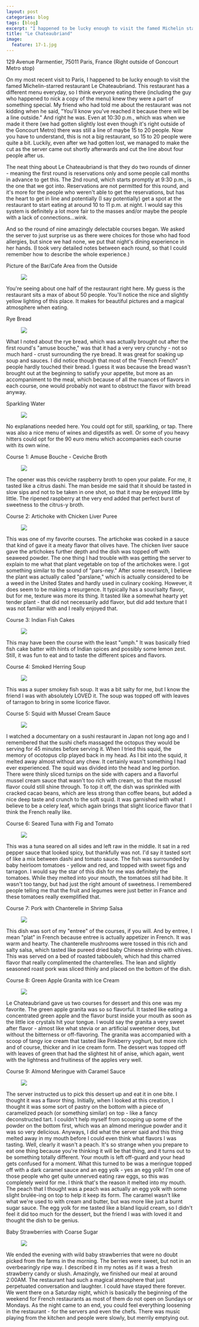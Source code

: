```yaml
---
layout: post
categories: blog
tags: [blog]
excerpt: "I happened to be lucky enough to visit the famed Michelin starred restaurant Le Chateaubriand on my most recent visit to Paris. This restaurant has a different menu everyday, so I think everyone eating there (including the guy who happened to nick a copy of the menu) knew they were a part of something special...."
title: "Le Chateaubriand"
image:
  feature: 17-1.jpg
---
```


129 Avenue Parmentier, 75011 Paris, France (Right outside of Goncourt Metro stop)

On my most recent visit to Paris, I happened to be lucky enough to visit the famed Michelin-starred restaurant Le Chateaubriand. This restaurant has a different menu everyday, so I think everyone eating there (including the guy who happened to nick a copy of the menu) knew they were a part of something special. My friend who had told me about the restaurant was not kidding when he said, "You'll know you've reached it because there will be a line outside." And right he was.  Even at 10:30 p.m., which was when we made it there (we had gotten slightly lost even though it's right outside of the Goncourt Metro) there was still a line of maybe 15 to 20 people.  Now you have to understand, this is not a big restaurant, so 15 to 20 people were quite a bit. Luckily, even after we had gotten lost, we managed to make the cut as the server came out shortly afterwards and cut the line about four people after us.

The neat thing about Le Chateaubriand is that they do two rounds of dinner - meaning the first round is reservations only and some people call months in advance to get this.  The 2nd round, which starts promptly at 9:30 p.m., is the one that we got into. Reservations are not permitted for this round, and it's more for the people who weren't able to get the reservations, but has the heart to get in line and potentially (I say potentially) get a spot at the restaurant to start eating at around 10 to 11 p.m. at night. I would say this system is definitely a lot more fair to the masses and/or maybe the people with a lack of connections...wink.

And so the round of nine amazingly delectable courses began.  We asked the server to just surprise us as there were choices for those who had food allergies, but since we had none, we put that night's dining experience in her hands. (I took very detailed notes between each round, so that I could remember how to describe the whole experience.)

Picture of the Bar/Cafe Area from the Outside

<figure> <img src='/images/17-2.JPG'> </figure>

You're seeing about one half of the restaurant right here.  My guess is the restaurant sits a max of about 50 people.  You'll notice the nice and slightly yellow lighting of this place.  It makes for beautiful pictures and a magical atmosphere when eating.

Rye Bread

<figure> <img src='/images/17-3.JPG'> </figure>

What I noted about the rye bread, which was actually brought out after the first round's "amuse bouche," was that it had a very very crunchy - not so much hard - crust surrounding the rye bread.  It was great for soaking up soup and sauces. I did notice though that most of the "French French" people hardly touched their bread.  I guess it was because the bread wasn't brought out at the beginning to satisfy your appetite, but more as an accompaniment to the meal, which because of all the nuances of flavors in each course, one would probably not want to obstruct the flavor with bread anyway. 


Sparkling Water

<figure> <img src='/images/17-4.JPG'> </figure>

No explanations needed here.  You could opt for still, sparkling, or tap.  There was also a nice menu of wines and digestifs as well.  Or some of you heavy hitters could opt for the 90 euro menu which accompanies each course with its own wine.

Course 1: Amuse Bouche - Ceviche Broth

<figure> <img src='/images/17-5.JPG'> </figure>

The opener was this ceviche raspberry broth to open your palate.  For me, it tasted like a citrus dashi.  The man beside me said that it should be tasted in slow sips and not to be taken in one shot, so that it may be enjoyed little by little.  The ripened raspberry at the very end added that perfect burst of sweetness to the citrus-y broth. 

Course 2: Artichoke with Chicken Liver Puree

<figure> <img src='/images/17-6.JPG'> </figure>

This was one of my favorite courses.  The artichoke was cooked in a sauce that kind of gave it a meaty flavor that olives have. The chicken liver sauce gave the artichokes further depth and the dish was topped off with seaweed powder.  The one thing I had trouble with was getting the server to explain to me what that plant vegetable on top of the artichokes were.  I got something similar to the sound of "pars-ney."  After some research, I believe the plant was actually called "parslane," which is actually considered to be a weed in the United States and hardly used in culinary cooking.  However, it does seem to be making a resurgence.  It typically has a sour/salty flavor, but for me, texture was more its thing.  It tasted like a somewhat hearty yet tender plant - that did not necessarily add flavor, but did add texture that I was not familiar with and I really enjoyed that.

Course 3: Indian Fish Cakes

<figure> <img src='/images/17-7.JPG'> </figure>

This may have been the course with the least "umph."  It was basically fried fish cake batter with hints of Indian spices and possibly some lemon zest.  Still, it was fun to eat and to taste the different spices and flavors.

Course 4: Smoked Herring Soup

<figure> <img src='/images/17-8.JPG'> </figure>

This was a super smokey fish soup.  It was a bit salty for me, but I know the friend I was with absolutely LOVED it.  The soup was topped off with leaves of tarragon to bring in some licorice flavor.

Course 5: Squid with Mussel Cream Sauce

<figure> <img src='/images/17-9.JPG'> </figure>

I watched a documentary on a sushi restaurant in Japan not long ago and I remembered that the sushi chefs massaged the octopus they would be serving for 45 minutes before serving it.  When I tried this squid, the memory of ocotopus clip played back in my head. As I bit into the squid, it melted away almost without any chew. It certainly wasn't something I had ever experienced.  The squid was divided into the head and leg portion.  There were thinly sliced turnips on the side with capers and a flavorful mussel cream sauce that wasn't too rich with cream, so that the mussel flavor could still shine through.  To top it off, the dish was sprinkled with cracked cacao beans, which are less strong than coffee beans, but added a nice deep taste and crunch to the soft squid.  It was garnished with what I believe to be a celery leaf, which again brings that slight licorice flavor that I think the French really like.

Course 6: Seared Tuna with Fig and Tomato

<figure> <img src='/images/17-10.JPG'> </figure>

This was a tuna seared on all sides and left raw in the middle. It sat in a red pepper sauce that looked spicy, but thankfully was not.  I'd say it tasted  sort of like a mix between dashi and tomato sauce.  The fish was surrounded by baby heirloom tomatoes - yellow and red, and topped with sweet figs and tarragon.  I would say the star of this dish for me was definitely the tomatoes. While they melted into your mouth, the tomatoes still had bite.  It wasn't too tangy, but had just the right amount of sweetness. I remembered people telling me that the fruit and legumes were just better in France and these tomatoes really exemplified that.

Course 7: Pork with Chanterelle in Shrimp Salsa

<figure> <img src='/images/17-11.JPG'> </figure>

This dish was sort of my "entree" of the courses, if you will. And by entree, I mean "plat" in French because entree is actually appetizer in French.  It was warm and hearty.  The chanterelle mushrooms were tossed in this rich and salty salsa, which tasted like pureed dried baby Chinese shrimp with chives.  This was served on a bed of roasted tabbouleh, which had this charred flavor that really complimented the chanterelles.  The lean and slightly seasoned roast pork was sliced thinly and placed on the bottom of the dish.

Course 8: Green Apple Granita with Ice Cream

<figure> <img src='/images/17-12.JPG'> </figure>

Le Chateaubriand gave us two courses for dessert and this one was my favorite.  The green apple granita was so so flavorful.  It tasted like eating a concentrated green apple and the flavor burst inside your mouth as soon as the little ice crystals hit your tongue.  I would say the granita a very sweet after flavor - almost like what stevia or an artificial sweetener does, but without the bitterness or off-flavoring. The granita was accompanied with a scoop of tangy ice cream that tasted like Pinkberry yoghurt, but more rich and of course, thicker and in ice cream form.  The dessert was topped off with leaves of green that had the slightest hit of anise, which again, went with the lightness and fruitiness of the apples very well. 

Course 9: Almond Meringue with Caramel Sauce

<figure> <img src='/images/17-13.JPG'> </figure>

The server instructed us to pick this dessert up and eat it in one bite.  I thought it was a flavor thing.  Initially, when I looked at this creation, I thought it was some sort of pastry on the bottom with a piece of caramelized peach (or something similar) on top - like a fancy deconstructed tart.  I couldn't help myself from scooping up some of the powder on the bottom first, which was an almond meringue powder and it was so very delicious.  Anyways, I did what the server said and this thing melted away in my mouth before I could even think what flavors I was tasting.  Well, clearly it wasn't a peach.  It's so strange when you prepare to eat one thing because you're thinking it will be that thing, and it turns out to be something totally different.  Your mouth is left off-guard and your head gets confused for a moment.  What this turned to be was a meringue topped off with a dark caramel sauce and an egg yolk - yes an egg yolk!  I'm one of those people who get quite unnerved eating raw eggs, so this was completely weird for me.  I think that's the reason it melted into my mouth.  The peach that I thought was a peach was actually an egg yolk with some slight brulée-ing on top to help it keep its form.  The caramel wasn't like what we're used to with cream and butter, but was more like just a burnt sugar sauce.  The egg yolk for me tasted like a bland liquid cream, so I didn't feel it did too much for the dessert, but the friend I was with loved it and thought the dish to be genius.

Baby Strawberries with Coarse Sugar

<figure> <img src='/images/17-14.JPG'> </figure>

We ended the evening with wild baby strawberries that were no doubt picked from the farms in the morning.  The berries were sweet, but not in an overbearingly ripe way.  I described it in my notes as if it was a fresh strawberry candy or slush.
Amazingly, we finished our meal at around 2:00AM.  The restaurant had such a magical atmosphere that just perpetuated conversation and laughter.  I could have stayed there forever.  We went there on a Saturday night, which is basically the beginning of the weekend for French restaurants as most of them do not open on Sundays or Mondays. As the night came to an end, you could feel everything loosening in the restaurant - for the servers and even the chefs. There was music playing from the kitchen and people were slowly, but merrily emptying out.